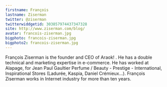 ```yaml
---
firstname: François 
lastname: Ziserman
twitter: @ziserman
twitterwiddgetid: 303857974437347328
site: http://www.ziserman.com/blog/
avatar: francois-ziserman.jpg
bigphoto: francois-ziserman.jpg
bigphoto2: francois-ziserman.jpg
---
```


François Ziserman is the founder and CEO of Araok! .
He has a double technical and marketing expertise in e-commerce. He has worked at Alapage, for Jean Paul Gaultier Perfume / Beauty - Prestige - International, Inspirational Stores (Ladurée, Kaspia, Daniel Crémieux...). François Ziserman works in Internet industry for more than ten years.


